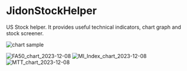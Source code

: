 # JidonStockHelper
US Stock helper. It provides useful technical indicators, chart graph and stock screener. 

![chart sample](https://github.com/jidon333/JidonStockHelper/assets/16080882/57839f25-2acc-4887-81f0-e0ddb0cf1c43)

![FA50_chart_2023-12-08](https://github.com/jidon333/JidonStockHelper/assets/16080882/3e542b18-b1ab-4059-a1b0-57dc400cb28d)
![MI_Index_chart_2023-12-08](https://github.com/jidon333/JidonStockHelper/assets/16080882/d02d3605-29b7-4dac-a34b-75b1ee04e8c0)
![MTT_chart_2023-12-08](https://github.com/jidon333/JidonStockHelper/assets/16080882/153a52f3-b76b-4ae5-87d8-f1110b5e67d4)
